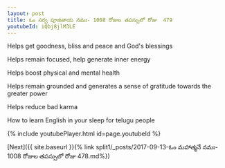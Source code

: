 ```yaml
---
layout: post
title: ఓం సర్వ పూజితాయ నమః- 1008 రోజుల తపస్సులో రోజు  479
youtubeId: iQbj8jlM3LE
---
```

 
 
Helps get goodness, bliss and peace and God's blessings
 
Helps remain focused, help generate inner energy 
 
Helps boost physical and mental health 
 
Helps remain grounded and generates a sense of gratitude towards the greater power 
 
Helps reduce bad karma
 
How to learn English in your sleep for telugu people
 
 
 
 


{% include youtubePlayer.html id=page.youtubeId %}
 
[Next]({{ site.baseurl }}{% link split1/_posts/2017-09-13-ఓం మహాత్మనే నమః- 1008 రోజుల తపస్సులో రోజు  478.md%})
 
